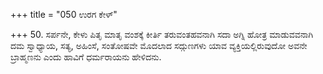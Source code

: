 +++
title = "050 ಉರಗ ಕೇಳ್"

+++
50. ಸರ್ಪನೇ, ಕೇಳು ಪಿತೃ ಮಾತೃ ವಂಶಕ್ಕೆ ಕೀರ್ತಿ ತರುವಂತಹವನಾಗಿ  ಸದಾ ಅಗ್ನಿ ಹೋತ್ರ ಮಾಡುವವನಾಗಿ ದಮ ಸ್ವಾಧ್ಯಾಯ, ಸತ್ಯ, ಅಹಿಂಸೆ, ಸಂತೋಷವೇ ಮೊದಲಾದ ಸದ್ಗುಣಗಳು ಯಾವ ವ್ಯಕ್ತಿಯಲ್ಲಿರುವುದೋ ಅವನೇ ಬ್ರಾಹ್ಮಣನು ಎಂದು ಹಾವಿಗೆ ಧರ್ಮರಾಯನು ಹೇಳಿದನು.